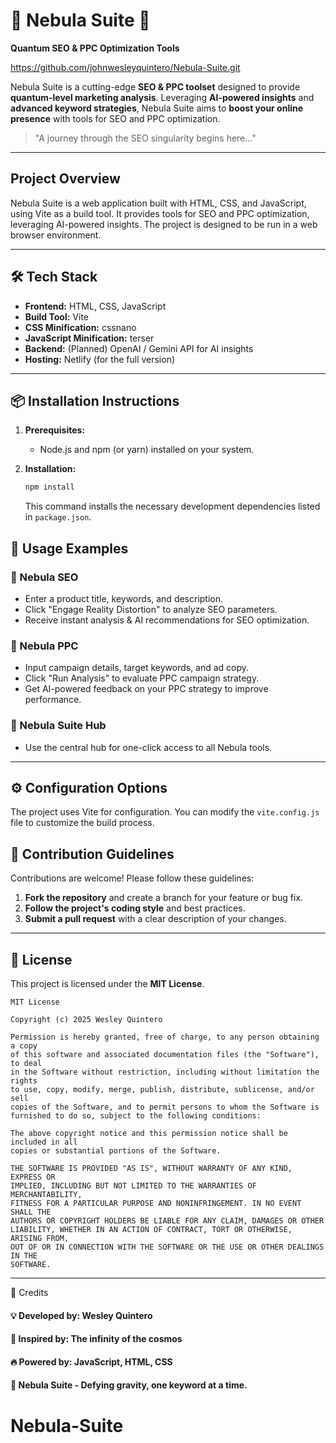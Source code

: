 # 🌌 Nebula Suite 🚀

**Quantum SEO & PPC Optimization Tools**

https://github.com/johnwesleyquintero/Nebula-Suite.git

Nebula Suite is a cutting-edge **SEO & PPC toolset** designed to provide **quantum-level marketing analysis**. Leveraging **AI-powered insights** and **advanced keyword strategies**, Nebula Suite aims to **boost your online presence** with tools for SEO and PPC optimization.

> "A journey through the SEO singularity begins here..."

---

## Project Overview

Nebula Suite is a web application built with HTML, CSS, and JavaScript, using Vite as a build tool. It provides tools for SEO and PPC optimization, leveraging AI-powered insights. The project is designed to be run in a web browser environment.

---

## 🛠️ Tech Stack

- **Frontend:** HTML, CSS, JavaScript
- **Build Tool:** Vite
- **CSS Minification:** cssnano
- **JavaScript Minification:** terser
- **Backend:** (Planned) OpenAI / Gemini API for AI insights
- **Hosting:** Netlify (for the full version)

---

## 📦 Installation Instructions

1.  **Prerequisites:**
    *   Node.js and npm (or yarn) installed on your system.

2.  **Installation:**
    ```bash
    npm install
    ```
    This command installs the necessary development dependencies listed in `package.json`.

## 🚦 Usage Examples

### 🔹 Nebula SEO

-   Enter a product title, keywords, and description.
-   Click "Engage Reality Distortion" to analyze SEO parameters.
-   Receive instant analysis & AI recommendations for SEO optimization.

### 🔹 Nebula PPC

-   Input campaign details, target keywords, and ad copy.
-   Click "Run Analysis" to evaluate PPC campaign strategy.
-   Get AI-powered feedback on your PPC strategy to improve performance.

### 🔹 Nebula Suite Hub

-   Use the central hub for one-click access to all Nebula tools.

---

## ⚙️ Configuration Options

The project uses Vite for configuration. You can modify the `vite.config.js` file to customize the build process.

## 🤝 Contribution Guidelines

Contributions are welcome! Please follow these guidelines:

1.  **Fork the repository** and create a branch for your feature or bug fix.
2.  **Follow the project's coding style** and best practices.
3.  **Submit a pull request** with a clear description of your changes.

---

## 📜 License

This project is licensed under the **MIT License**.

```
MIT License

Copyright (c) 2025 Wesley Quintero

Permission is hereby granted, free of charge, to any person obtaining a copy
of this software and associated documentation files (the "Software"), to deal
in the Software without restriction, including without limitation the rights
to use, copy, modify, merge, publish, distribute, sublicense, and/or sell
copies of the Software, and to permit persons to whom the Software is
furnished to do so, subject to the following conditions:

The above copyright notice and this permission notice shall be included in all
copies or substantial portions of the Software.

THE SOFTWARE IS PROVIDED "AS IS", WITHOUT WARRANTY OF ANY KIND, EXPRESS OR
IMPLIED, INCLUDING BUT NOT LIMITED TO THE WARRANTIES OF MERCHANTABILITY,
FITNESS FOR A PARTICULAR PURPOSE AND NONINFRINGEMENT. IN NO EVENT SHALL THE
AUTHORS OR COPYRIGHT HOLDERS BE LIABLE FOR ANY CLAIM, DAMAGES OR OTHER
LIABILITY, WHETHER IN AN ACTION OF CONTRACT, TORT OR OTHERWISE, ARISING FROM,
OUT OF OR IN CONNECTION WITH THE SOFTWARE OR THE USE OR OTHER DEALINGS IN THE
SOFTWARE.
```

---

🤝 Credits

#### 💡 Developed by: Wesley Quintero
#### 🚀 Inspired by: The infinity of the cosmos
#### 🔥 Powered by: JavaScript, HTML, CSS
#### 🚀 Nebula Suite - Defying gravity, one keyword at a time.
# Nebula-Suite
